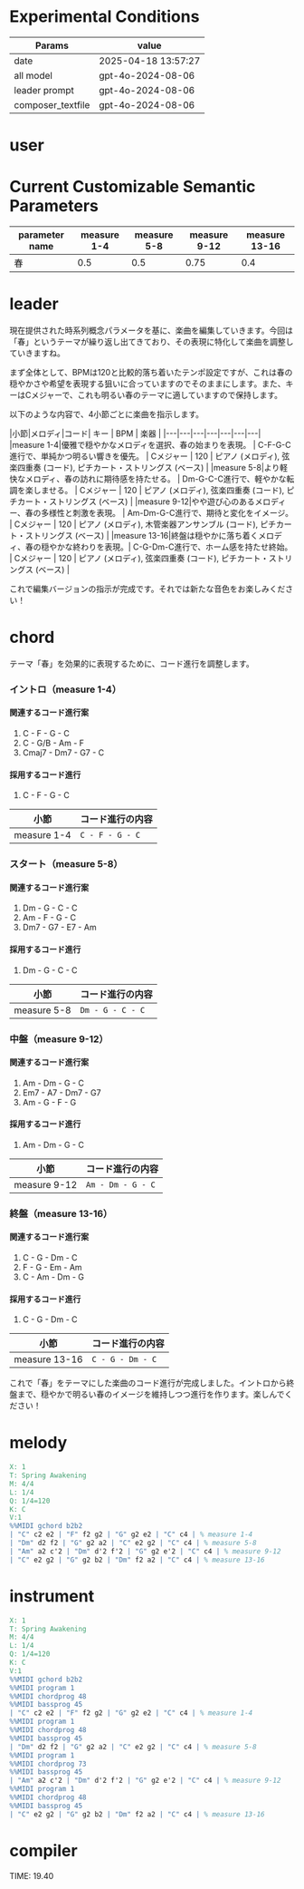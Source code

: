 # Experimental Conditions
|Params|value|
|---|---|
|date|	2025-04-18 13:57:27|
|all model|	gpt-4o-2024-08-06|
|leader prompt|	gpt-4o-2024-08-06|
|composer_textfile|	gpt-4o-2024-08-06|


# user  
# Current Customizable Semantic Parameters
| parameter name | measure 1-4 | measure 5-8 | measure 9-12 | measure 13-16 |
|---|---|---|---|---|
| 春 | 0.5 | 0.5 | 0.75 | 0.4 |


# leader  
現在提供された時系列概念パラメータを基に、楽曲を編集していきます。今回は「春」というテーマが繰り返し出てきており、その表現に特化して楽曲を調整していきますね。

まず全体として、BPMは120と比較的落ち着いたテンポ設定ですが、これは春の穏やかさや希望を表現する狙いに合っていますのでそのままにします。また、キーはCメジャーで、これも明るい春のテーマに適していますので保持します。

以下のような内容で、4小節ごとに楽曲を指示します。

|小節|メロディ|コード| キー | BPM | 楽器 |
|---|---|---|---|---|---|---|
|measure 1-4|優雅で穏やかなメロディを選択、春の始まりを表現。 | C-F-G-C進行で、単純かつ明るい響きを優先。 | Cメジャー | 120 | ピアノ (メロディ), 弦楽四重奏 (コード), ピチカート・ストリングス (ベース) |
|measure 5-8|より軽快なメロディ、春の訪れに期待感を持たせる。 | Dm-G-C-C進行で、軽やかな転調を楽しませる。 | Cメジャー | 120  |  ピアノ (メロディ), 弦楽四重奏 (コード), ピチカート・ストリングス (ベース) |
|measure 9-12|やや遊び心のあるメロディー、春の多様性と刺激を表現。 | Am-Dm-G-C進行で、期待と変化をイメージ。 | Cメジャー | 120 | ピアノ (メロディ), 木管楽器アンサンブル (コード), ピチカート・ストリングス (ベース) |
|measure 13-16|終盤は穏やかに落ち着くメロディ、春の穏やかな終わりを表現。| C-G-Dm-C進行で、ホーム感を持たせ終始。 | Cメジャー | 120 | ピアノ (メロディ), 弦楽四重奏 (コード), ピチカート・ストリングス (ベース) |

これで編集バージョンの指示が完成です。それでは新たな音色をお楽しみください！

# chord  
テーマ「春」を効果的に表現するために、コード進行を調整します。

### イントロ（measure 1-4）
#### 関連するコード進行案
1. C - F - G - C
2. C - G/B - Am - F
3. Cmaj7 - Dm7 - G7 - C

#### 採用するコード進行
1. C - F - G - C

|小節|コード進行の内容|
|---|---|
|measure 1-4| `C - F - G - C` |

### スタート（measure 5-8）
#### 関連するコード進行案
1. Dm - G - C - C
2. Am - F - G - C
3. Dm7 - G7 - E7 - Am

#### 採用するコード進行
1. Dm - G - C - C

|小節|コード進行の内容|
|---|---|
|measure 5-8| `Dm - G - C - C` |

### 中盤（measure 9-12）
#### 関連するコード進行案
1. Am - Dm - G - C
2. Em7 - A7 - Dm7 - G7
3. Am - G - F - G

#### 採用するコード進行
1. Am - Dm - G - C

|小節|コード進行の内容|
|---|---|
|measure 9-12| `Am - Dm - G - C` |

### 終盤（measure 13-16）
#### 関連するコード進行案
1. C - G - Dm - C
2. F - G - Em - Am
3. C - Am - Dm - G

#### 採用するコード進行
1. C - G - Dm - C

|小節|コード進行の内容|
|---|---|
|measure 13-16| `C - G - Dm - C` |

これで「春」をテーマにした楽曲のコード進行が完成しました。イントロから終盤まで、穏やかで明るい春のイメージを維持しつつ進行を作ります。楽しんでください！

# melody  
```abc
X: 1
T: Spring Awakening
M: 4/4
L: 1/4
Q: 1/4=120
K: C
V:1
%%MIDI gchord b2b2
| "C" c2 e2 | "F" f2 g2 | "G" g2 e2 | "C" c4 | % measure 1-4
| "Dm" d2 f2 | "G" g2 a2 | "C" e2 g2 | "C" c4 | % measure 5-8
| "Am" a2 c'2 | "Dm" d'2 f'2 | "G" g2 e'2 | "C" c4 | % measure 9-12
| "C" e2 g2 | "G" g2 b2 | "Dm" f2 a2 | "C" c4 | % measure 13-16
```

# instrument  
```abc
X: 1
T: Spring Awakening
M: 4/4
L: 1/4
Q: 1/4=120
K: C
V:1
%%MIDI gchord b2b2
%%MIDI program 1
%%MIDI chordprog 48
%%MIDI bassprog 45
| "C" c2 e2 | "F" f2 g2 | "G" g2 e2 | "C" c4 | % measure 1-4
%%MIDI program 1
%%MIDI chordprog 48
%%MIDI bassprog 45
| "Dm" d2 f2 | "G" g2 a2 | "C" e2 g2 | "C" c4 | % measure 5-8
%%MIDI program 1
%%MIDI chordprog 73
%%MIDI bassprog 45
| "Am" a2 c'2 | "Dm" d'2 f'2 | "G" g2 e'2 | "C" c4 | % measure 9-12
%%MIDI program 1
%%MIDI chordprog 48
%%MIDI bassprog 45
| "C" e2 g2 | "G" g2 b2 | "Dm" f2 a2 | "C" c4 | % measure 13-16
```

# compiler  


TIME: 19.40

